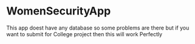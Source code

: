 # WomenSecurityApp
This app doest have any database so some problems are there but if you want to submit for College project then this will work Perfectly 
